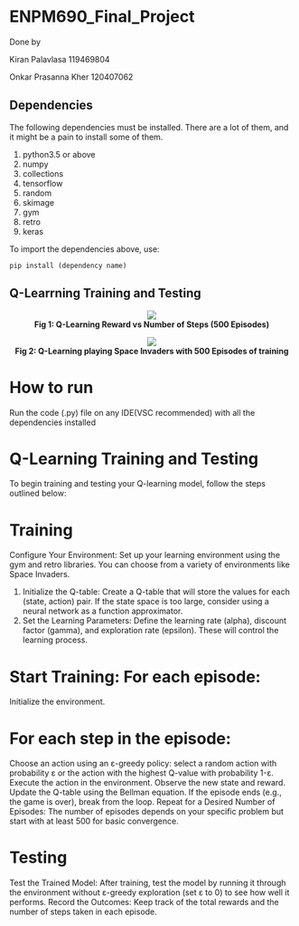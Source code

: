 # ENPM690_Final_Project

Done by 
</p> Kiran Palavlasa 119469804
</p>Onkar Prasanna Kher 120407062 

## Dependencies

The following dependencies must be installed. There are a lot of them, and it might be a pain to install some of them.

1. python3.5 or above 
2. numpy 
3. collections
4. tensorflow
5. random
6. skimage
7. gym
8. retro
9. keras

To import the dependencies above, use:

```
pip install (dependency name)
```

## Q-Learrning Training and Testing

<p align="center">
  <img src="https://github.com/johndinofrio/ENPM690_Final_Project/blob/master/Report/Training%20Reward%20vs%20Steps%20500.png">
  <br><b>Fig 1: Q-Learning Reward vs Number of Steps (500 Episodes) </b><br>
</p>

<p align="center">
  <img src="https://github.com/johndinofrio/ENPM690_Final_Project/blob/master/Report/500Q.gif">
  <br><b>Fig 2: Q-Learning playing Space Invaders with 500 Episodes of training</b><br>
</p>

# How to run
Run the code (.py) file on any IDE(VSC recommended) with all the dependencies installed 

# Q-Learning Training and Testing
To begin training and testing your Q-learning model, follow the steps outlined below:

# Training
Configure Your Environment: Set up your learning environment using the gym and retro libraries. You can choose from a variety of environments like Space Invaders.
1) Initialize the Q-table: Create a Q-table that will store the values for each (state, action) pair. If the state space is too large, consider using a neural network as a function approximator.
2) Set the Learning Parameters: Define the learning rate (alpha), discount factor (gamma), and exploration rate (epsilon). These will control the learning process.
# Start Training: For each episode:
Initialize the environment.
# For each step in the episode:
Choose an action using an ε-greedy policy: select a random action with probability ε or the action with the highest Q-value with probability 1-ε.
Execute the action in the environment.
Observe the new state and reward.
Update the Q-table using the Bellman equation.
If the episode ends (e.g., the game is over), break from the loop.
Repeat for a Desired Number of Episodes: The number of episodes depends on your specific problem but start with at least 500 for basic convergence.
# Testing
Test the Trained Model: After training, test the model by running it through the environment without ε-greedy exploration (set ε to 0) to see how well it performs.
Record the Outcomes: Keep track of the total rewards and the number of steps taken in each episode.
